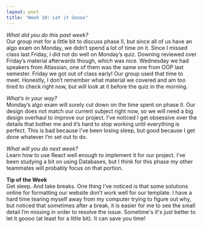 ```yaml
---
layout: post
title: "Week 10: Let it Goooo"
---
```

*What did you do this past week?*   
Our group met for a little bit to discuss phase II, but since all of us have an algo exam on Monday, we didn’t spend a lot of time on it.  Since I missed class last Friday, I did not do well on Monday’s quiz.  Downing reviewed over Friday’s material afterwards though, which was nice.  Wednesday we had speakers from  Atlassian, one of them was the same one from OOP last semester.  Friday we got out of class early!  Our group used that time to meet.  Honestly, I don’t remember what material we covered and am too tired to check right now, but will look at it before the quiz in the morning.

*What’s in your way?*   
Monday’s algo exam will surely cut down on the time spent on phase II.  Our design does not match our current subject right now, so we will need a big design overhaul to improve our project.  I’ve noticed I get obsessive over the details that bother me and it’s hard to stop working until everything is perfect.  This is bad because I’ve been losing sleep, but good because I get done whatever I’m set out to do.

*What will you do next week?*   
Learn how to use React well enough to implement it for our project.  I’ve been studying a bit on using Databases, but I think for this phase my other teammates will probably focus on that portion.

**Tip of the Week**   
Get sleep.  And take breaks.  One thing I’ve noticed is that some solutions online for formatting our website don’t work well for our template.  I have a hard time tearing myself away from my computer trying to figure out why, but noticed that sometimes after a break, it is easier for me to see the small detail I’m missing in order to resolve the issue.  Sometime's it's just better to let it goooo (at least for a little bit).  It can save you time!
